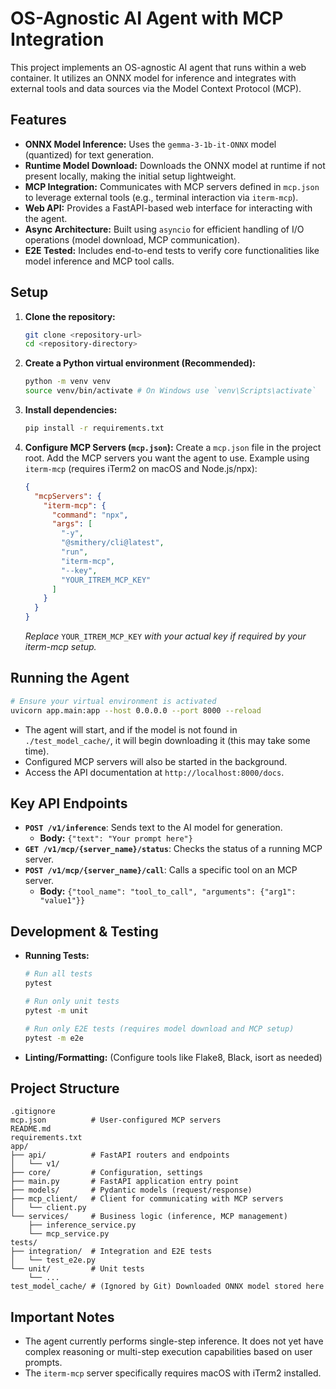 # OS-Agnostic AI Agent with MCP Integration

This project implements an OS-agnostic AI agent that runs within a web container.
It utilizes an ONNX model for inference and integrates with external tools and data sources via the Model Context Protocol (MCP).

## Features

- **ONNX Model Inference:** Uses the `gemma-3-1b-it-ONNX` model (quantized) for text generation.
- **Runtime Model Download:** Downloads the ONNX model at runtime if not present locally, making the initial setup lightweight.
- **MCP Integration:** Communicates with MCP servers defined in `mcp.json` to leverage external tools (e.g., terminal interaction via `iterm-mcp`).
- **Web API:** Provides a FastAPI-based web interface for interacting with the agent.
- **Async Architecture:** Built using `asyncio` for efficient handling of I/O operations (model download, MCP communication).
- **E2E Tested:** Includes end-to-end tests to verify core functionalities like model inference and MCP tool calls.

## Setup

1.  **Clone the repository:**
    ```bash
    git clone <repository-url>
    cd <repository-directory>
    ```
2.  **Create a Python virtual environment (Recommended):**
    ```bash
    python -m venv venv
    source venv/bin/activate # On Windows use `venv\Scripts\activate`
    ```
3.  **Install dependencies:**
    ```bash
    pip install -r requirements.txt
    ```
4.  **Configure MCP Servers (`mcp.json`):**
    Create a `mcp.json` file in the project root. Add the MCP servers you want the agent to use. Example using `iterm-mcp` (requires iTerm2 on macOS and Node.js/npx):
    ```json
    {
      "mcpServers": {
        "iterm-mcp": {
          "command": "npx",
          "args": [
            "-y",
            "@smithery/cli@latest",
            "run",
            "iterm-mcp",
            "--key",
            "YOUR_ITREM_MCP_KEY" 
          ]
        }
      }
    }
    ```
    *Replace* `YOUR_ITREM_MCP_KEY` *with your actual key if required by your iterm-mcp setup.*

## Running the Agent

```bash
# Ensure your virtual environment is activated
uvicorn app.main:app --host 0.0.0.0 --port 8000 --reload
```

- The agent will start, and if the model is not found in `./test_model_cache/`, it will begin downloading it (this may take some time).
- Configured MCP servers will also be started in the background.
- Access the API documentation at `http://localhost:8000/docs`.

## Key API Endpoints

- **`POST /v1/inference`**: Sends text to the AI model for generation.
  - **Body:** `{"text": "Your prompt here"}`
- **`GET /v1/mcp/{server_name}/status`**: Checks the status of a running MCP server.
- **`POST /v1/mcp/{server_name}/call`**: Calls a specific tool on an MCP server.
  - **Body:** `{"tool_name": "tool_to_call", "arguments": {"arg1": "value1"}}`

## Development & Testing

- **Running Tests:**
  ```bash
  # Run all tests
  pytest

  # Run only unit tests
  pytest -m unit

  # Run only E2E tests (requires model download and MCP setup)
  pytest -m e2e
  ```
- **Linting/Formatting:** (Configure tools like Flake8, Black, isort as needed)

## Project Structure

```
.gitignore
mcp.json          # User-configured MCP servers
README.md
requirements.txt
app/
├── api/          # FastAPI routers and endpoints
│   └── v1/
├── core/         # Configuration, settings
├── main.py       # FastAPI application entry point
├── models/       # Pydantic models (request/response)
├── mcp_client/   # Client for communicating with MCP servers
│   └── client.py
└── services/     # Business logic (inference, MCP management)
    ├── inference_service.py
    └── mcp_service.py
tests/
├── integration/  # Integration and E2E tests
│   └── test_e2e.py
└── unit/         # Unit tests
    └── ...
test_model_cache/ # (Ignored by Git) Downloaded ONNX model stored here
```

## Important Notes

- The agent currently performs single-step inference. It does not yet have complex reasoning or multi-step execution capabilities based on user prompts.
- The `iterm-mcp` server specifically requires macOS with iTerm2 installed. 
